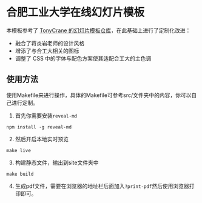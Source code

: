 # 合肥工业大学在线幻灯片模板

本模板参考了 [TonyCrane 的幻灯片模板仓库](https://github.com/TonyCrane/slide-template)，在此基础上进行了定制化改进：

- 融合了蒋炎岩老师的设计风格
- 增添了与合工大相关的图标
- 调整了 CSS 中的字体与配色方案使其适配合工大的主色调


## 使用方法

使用Makefile来进行操作，具体的Makefile可参考src/文件夹中的内容，你可以自己进行定制。

1. 首先你需要安装`reveal-md`
```
npm install -g reveal-md
```

2. 然后开启本地实时预览
```
make live
```

3. 构建静态文件，输出到site文件夹中
```
make build
```

4. 生成pdf文件，需要在浏览器的地址栏后面加入`?print-pdf`然后使用浏览器打印即可。



